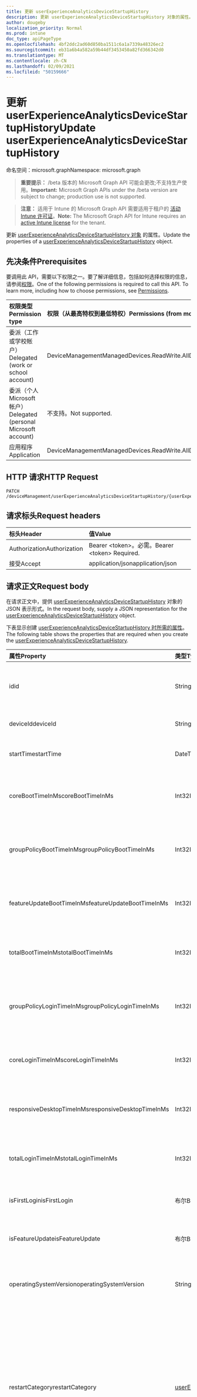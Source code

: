 ```yaml
---
title: 更新 userExperienceAnalyticsDeviceStartupHistory
description: 更新 userExperienceAnalyticsDeviceStartupHistory 对象的属性。
author: dougeby
localization_priority: Normal
ms.prod: intune
doc_type: apiPageType
ms.openlocfilehash: 4bf2ddc2ad60d850ba1511c6a1a7339a48326ec2
ms.sourcegitcommit: eb31a6b4a582a59b44df3453450a82fd366342d0
ms.translationtype: MT
ms.contentlocale: zh-CN
ms.lasthandoff: 02/09/2021
ms.locfileid: "50159666"
---
```

# <a name="update-userexperienceanalyticsdevicestartuphistory"></a><span data-ttu-id="f644b-103">更新 userExperienceAnalyticsDeviceStartupHistory</span><span class="sxs-lookup"><span data-stu-id="f644b-103">Update userExperienceAnalyticsDeviceStartupHistory</span></span>

<span data-ttu-id="f644b-104">命名空间：microsoft.graph</span><span class="sxs-lookup"><span data-stu-id="f644b-104">Namespace: microsoft.graph</span></span>

> <span data-ttu-id="f644b-105">**重要提示：** /beta 版本的 Microsoft Graph API 可能会更改;不支持生产使用。</span><span class="sxs-lookup"><span data-stu-id="f644b-105">**Important:** Microsoft Graph APIs under the /beta version are subject to change; production use is not supported.</span></span>

> <span data-ttu-id="f644b-106">**注意：** 适用于 Intune 的 Microsoft Graph API 需要适用于租户的 [活动 Intune 许可证](https://go.microsoft.com/fwlink/?linkid=839381)。</span><span class="sxs-lookup"><span data-stu-id="f644b-106">**Note:** The Microsoft Graph API for Intune requires an [active Intune license](https://go.microsoft.com/fwlink/?linkid=839381) for the tenant.</span></span>

<span data-ttu-id="f644b-107">更新 [userExperienceAnalyticsDeviceStartupHistory 对象](../resources/intune-devices-userexperienceanalyticsdevicestartuphistory.md) 的属性。</span><span class="sxs-lookup"><span data-stu-id="f644b-107">Update the properties of a [userExperienceAnalyticsDeviceStartupHistory](../resources/intune-devices-userexperienceanalyticsdevicestartuphistory.md) object.</span></span>

## <a name="prerequisites"></a><span data-ttu-id="f644b-108">先决条件</span><span class="sxs-lookup"><span data-stu-id="f644b-108">Prerequisites</span></span>
<span data-ttu-id="f644b-p101">要调用此 API，需要以下权限之一。要了解详细信息，包括如何选择权限的信息，请参阅[权限](/graph/permissions-reference)。</span><span class="sxs-lookup"><span data-stu-id="f644b-p101">One of the following permissions is required to call this API. To learn more, including how to choose permissions, see [Permissions](/graph/permissions-reference).</span></span>

|<span data-ttu-id="f644b-111">权限类型</span><span class="sxs-lookup"><span data-stu-id="f644b-111">Permission type</span></span>|<span data-ttu-id="f644b-112">权限（从最高特权到最低特权）</span><span class="sxs-lookup"><span data-stu-id="f644b-112">Permissions (from most to least privileged)</span></span>|
|:---|:---|
|<span data-ttu-id="f644b-113">委派（工作或学校帐户）</span><span class="sxs-lookup"><span data-stu-id="f644b-113">Delegated (work or school account)</span></span>|<span data-ttu-id="f644b-114">DeviceManagementManagedDevices.ReadWrite.All</span><span class="sxs-lookup"><span data-stu-id="f644b-114">DeviceManagementManagedDevices.ReadWrite.All</span></span>|
|<span data-ttu-id="f644b-115">委派（个人 Microsoft 帐户）</span><span class="sxs-lookup"><span data-stu-id="f644b-115">Delegated (personal Microsoft account)</span></span>|<span data-ttu-id="f644b-116">不支持。</span><span class="sxs-lookup"><span data-stu-id="f644b-116">Not supported.</span></span>|
|<span data-ttu-id="f644b-117">应用程序</span><span class="sxs-lookup"><span data-stu-id="f644b-117">Application</span></span>|<span data-ttu-id="f644b-118">DeviceManagementManagedDevices.ReadWrite.All</span><span class="sxs-lookup"><span data-stu-id="f644b-118">DeviceManagementManagedDevices.ReadWrite.All</span></span>|

## <a name="http-request"></a><span data-ttu-id="f644b-119">HTTP 请求</span><span class="sxs-lookup"><span data-stu-id="f644b-119">HTTP Request</span></span>
<!-- {
  "blockType": "ignored"
}
-->
``` http
PATCH /deviceManagement/userExperienceAnalyticsDeviceStartupHistory/{userExperienceAnalyticsDeviceStartupHistoryId}
```

## <a name="request-headers"></a><span data-ttu-id="f644b-120">请求标头</span><span class="sxs-lookup"><span data-stu-id="f644b-120">Request headers</span></span>
|<span data-ttu-id="f644b-121">标头</span><span class="sxs-lookup"><span data-stu-id="f644b-121">Header</span></span>|<span data-ttu-id="f644b-122">值</span><span class="sxs-lookup"><span data-stu-id="f644b-122">Value</span></span>|
|:---|:---|
|<span data-ttu-id="f644b-123">Authorization</span><span class="sxs-lookup"><span data-stu-id="f644b-123">Authorization</span></span>|<span data-ttu-id="f644b-124">Bearer &lt;token&gt;。必需。</span><span class="sxs-lookup"><span data-stu-id="f644b-124">Bearer &lt;token&gt; Required.</span></span>|
|<span data-ttu-id="f644b-125">接受</span><span class="sxs-lookup"><span data-stu-id="f644b-125">Accept</span></span>|<span data-ttu-id="f644b-126">application/json</span><span class="sxs-lookup"><span data-stu-id="f644b-126">application/json</span></span>|

## <a name="request-body"></a><span data-ttu-id="f644b-127">请求正文</span><span class="sxs-lookup"><span data-stu-id="f644b-127">Request body</span></span>
<span data-ttu-id="f644b-128">在请求正文中，提供 [userExperienceAnalyticsDeviceStartupHistory](../resources/intune-devices-userexperienceanalyticsdevicestartuphistory.md) 对象的 JSON 表示形式。</span><span class="sxs-lookup"><span data-stu-id="f644b-128">In the request body, supply a JSON representation for the [userExperienceAnalyticsDeviceStartupHistory](../resources/intune-devices-userexperienceanalyticsdevicestartuphistory.md) object.</span></span>

<span data-ttu-id="f644b-129">下表显示创建 [userExperienceAnalyticsDeviceStartupHistory 时所需的属性](../resources/intune-devices-userexperienceanalyticsdevicestartuphistory.md)。</span><span class="sxs-lookup"><span data-stu-id="f644b-129">The following table shows the properties that are required when you create the [userExperienceAnalyticsDeviceStartupHistory](../resources/intune-devices-userexperienceanalyticsdevicestartuphistory.md).</span></span>

|<span data-ttu-id="f644b-130">属性</span><span class="sxs-lookup"><span data-stu-id="f644b-130">Property</span></span>|<span data-ttu-id="f644b-131">类型</span><span class="sxs-lookup"><span data-stu-id="f644b-131">Type</span></span>|<span data-ttu-id="f644b-132">说明</span><span class="sxs-lookup"><span data-stu-id="f644b-132">Description</span></span>|
|:---|:---|:---|
|<span data-ttu-id="f644b-133">id</span><span class="sxs-lookup"><span data-stu-id="f644b-133">id</span></span>|<span data-ttu-id="f644b-134">String</span><span class="sxs-lookup"><span data-stu-id="f644b-134">String</span></span>|<span data-ttu-id="f644b-135">用户体验分析设备启动历史记录的唯一标识符。</span><span class="sxs-lookup"><span data-stu-id="f644b-135">The unique identifier of the user experience analytics device startup history.</span></span>|
|<span data-ttu-id="f644b-136">deviceId</span><span class="sxs-lookup"><span data-stu-id="f644b-136">deviceId</span></span>|<span data-ttu-id="f644b-137">String</span><span class="sxs-lookup"><span data-stu-id="f644b-137">String</span></span>|<span data-ttu-id="f644b-138">用户体验分析设备 ID。</span><span class="sxs-lookup"><span data-stu-id="f644b-138">The user experience analytics device id.</span></span>|
|<span data-ttu-id="f644b-139">startTime</span><span class="sxs-lookup"><span data-stu-id="f644b-139">startTime</span></span>|<span data-ttu-id="f644b-140">DateTimeOffset</span><span class="sxs-lookup"><span data-stu-id="f644b-140">DateTimeOffset</span></span>|<span data-ttu-id="f644b-141">用户体验分析设备启动开始时间。</span><span class="sxs-lookup"><span data-stu-id="f644b-141">The user experience analytics device boot start time.</span></span>|
|<span data-ttu-id="f644b-142">coreBootTimeInMs</span><span class="sxs-lookup"><span data-stu-id="f644b-142">coreBootTimeInMs</span></span>|<span data-ttu-id="f644b-143">Int32</span><span class="sxs-lookup"><span data-stu-id="f644b-143">Int32</span></span>|<span data-ttu-id="f644b-144">用户体验分析设备核心启动时间（以毫秒为单位）。</span><span class="sxs-lookup"><span data-stu-id="f644b-144">The user experience analytics device core boot time in milliseconds.</span></span>|
|<span data-ttu-id="f644b-145">groupPolicyBootTimeInMs</span><span class="sxs-lookup"><span data-stu-id="f644b-145">groupPolicyBootTimeInMs</span></span>|<span data-ttu-id="f644b-146">Int32</span><span class="sxs-lookup"><span data-stu-id="f644b-146">Int32</span></span>|<span data-ttu-id="f644b-147">用户体验分析设备组策略启动时间（以毫秒为单位）。</span><span class="sxs-lookup"><span data-stu-id="f644b-147">The User experience analytics Device group policy boot time in milliseconds.</span></span>|
|<span data-ttu-id="f644b-148">featureUpdateBootTimeInMs</span><span class="sxs-lookup"><span data-stu-id="f644b-148">featureUpdateBootTimeInMs</span></span>|<span data-ttu-id="f644b-149">Int32</span><span class="sxs-lookup"><span data-stu-id="f644b-149">Int32</span></span>|<span data-ttu-id="f644b-150">用户体验分析设备功能更新时间（以毫秒为单位）。</span><span class="sxs-lookup"><span data-stu-id="f644b-150">The user experience analytics device feature update time in milliseconds.</span></span>|
|<span data-ttu-id="f644b-151">totalBootTimeInMs</span><span class="sxs-lookup"><span data-stu-id="f644b-151">totalBootTimeInMs</span></span>|<span data-ttu-id="f644b-152">Int32</span><span class="sxs-lookup"><span data-stu-id="f644b-152">Int32</span></span>|<span data-ttu-id="f644b-153">用户体验分析设备总启动时间（以毫秒为单位）。</span><span class="sxs-lookup"><span data-stu-id="f644b-153">The user experience analytics device total boot time in milliseconds.</span></span>|
|<span data-ttu-id="f644b-154">groupPolicyLoginTimeInMs</span><span class="sxs-lookup"><span data-stu-id="f644b-154">groupPolicyLoginTimeInMs</span></span>|<span data-ttu-id="f644b-155">Int32</span><span class="sxs-lookup"><span data-stu-id="f644b-155">Int32</span></span>|<span data-ttu-id="f644b-156">用户体验分析设备组策略登录时间（以毫秒为单位）。</span><span class="sxs-lookup"><span data-stu-id="f644b-156">The User experience analytics Device group policy login time in milliseconds.</span></span>|
|<span data-ttu-id="f644b-157">coreLoginTimeInMs</span><span class="sxs-lookup"><span data-stu-id="f644b-157">coreLoginTimeInMs</span></span>|<span data-ttu-id="f644b-158">Int32</span><span class="sxs-lookup"><span data-stu-id="f644b-158">Int32</span></span>|<span data-ttu-id="f644b-159">用户体验分析设备核心登录时间（以毫秒为单位）。</span><span class="sxs-lookup"><span data-stu-id="f644b-159">The user experience analytics device core login time in milliseconds.</span></span>|
|<span data-ttu-id="f644b-160">responsiveDesktopTimeInMs</span><span class="sxs-lookup"><span data-stu-id="f644b-160">responsiveDesktopTimeInMs</span></span>|<span data-ttu-id="f644b-161">Int32</span><span class="sxs-lookup"><span data-stu-id="f644b-161">Int32</span></span>|<span data-ttu-id="f644b-162">用户体验分析响应式桌面时间（以毫秒为单位）。</span><span class="sxs-lookup"><span data-stu-id="f644b-162">The user experience analytics responsive desktop time in milliseconds.</span></span>|
|<span data-ttu-id="f644b-163">totalLoginTimeInMs</span><span class="sxs-lookup"><span data-stu-id="f644b-163">totalLoginTimeInMs</span></span>|<span data-ttu-id="f644b-164">Int32</span><span class="sxs-lookup"><span data-stu-id="f644b-164">Int32</span></span>|<span data-ttu-id="f644b-165">用户体验分析设备总登录时间（以毫秒为单位）。</span><span class="sxs-lookup"><span data-stu-id="f644b-165">The user experience analytics device total login time in milliseconds.</span></span>|
|<span data-ttu-id="f644b-166">isFirstLogin</span><span class="sxs-lookup"><span data-stu-id="f644b-166">isFirstLogin</span></span>|<span data-ttu-id="f644b-167">布尔</span><span class="sxs-lookup"><span data-stu-id="f644b-167">Boolean</span></span>|<span data-ttu-id="f644b-168">用户体验分析设备第一次登录。</span><span class="sxs-lookup"><span data-stu-id="f644b-168">The user experience analytics device first login.</span></span>|
|<span data-ttu-id="f644b-169">isFeatureUpdate</span><span class="sxs-lookup"><span data-stu-id="f644b-169">isFeatureUpdate</span></span>|<span data-ttu-id="f644b-170">布尔</span><span class="sxs-lookup"><span data-stu-id="f644b-170">Boolean</span></span>|<span data-ttu-id="f644b-171">用户体验分析设备启动记录是功能更新。</span><span class="sxs-lookup"><span data-stu-id="f644b-171">The user experience analytics device boot record is a feature update.</span></span>|
|<span data-ttu-id="f644b-172">operatingSystemVersion</span><span class="sxs-lookup"><span data-stu-id="f644b-172">operatingSystemVersion</span></span>|<span data-ttu-id="f644b-173">String</span><span class="sxs-lookup"><span data-stu-id="f644b-173">String</span></span>|<span data-ttu-id="f644b-174">用户体验分析设备启动记录的操作系统版本。</span><span class="sxs-lookup"><span data-stu-id="f644b-174">The user experience analytics device boot record's operating system version.</span></span>|
|<span data-ttu-id="f644b-175">restartCategory</span><span class="sxs-lookup"><span data-stu-id="f644b-175">restartCategory</span></span>|[<span data-ttu-id="f644b-176">userExperienceAnalyticsOperatingSystemRestartCategory</span><span class="sxs-lookup"><span data-stu-id="f644b-176">userExperienceAnalyticsOperatingSystemRestartCategory</span></span>](../resources/intune-devices-userexperienceanalyticsoperatingsystemrestartcategory.md)|<span data-ttu-id="f644b-177">操作系统重启类别。</span><span class="sxs-lookup"><span data-stu-id="f644b-177">OS restart category.</span></span> <span data-ttu-id="f644b-178">可取值为：`unknown`、`restartWithUpdate`、`restartWithoutUpdate`、`blueScreen`、`shutdownWithUpdate`、`shutdownWithoutUpdate`、`longPowerButtonPress`、`bootError`、`update`。</span><span class="sxs-lookup"><span data-stu-id="f644b-178">Possible values are: `unknown`, `restartWithUpdate`, `restartWithoutUpdate`, `blueScreen`, `shutdownWithUpdate`, `shutdownWithoutUpdate`, `longPowerButtonPress`, `bootError`, `update`.</span></span>|
|<span data-ttu-id="f644b-179">restartStopCode</span><span class="sxs-lookup"><span data-stu-id="f644b-179">restartStopCode</span></span>|<span data-ttu-id="f644b-180">String</span><span class="sxs-lookup"><span data-stu-id="f644b-180">String</span></span>|<span data-ttu-id="f644b-181">操作系统重新启动停止代码。</span><span class="sxs-lookup"><span data-stu-id="f644b-181">OS restart stop code.</span></span> <span data-ttu-id="f644b-182">这将显示可用于查找蓝屏原因的 Bug 检查代码。</span><span class="sxs-lookup"><span data-stu-id="f644b-182">This shows the bug check code which can be used to look up the blue screen reason.</span></span>|
|<span data-ttu-id="f644b-183">restartFaultBucket</span><span class="sxs-lookup"><span data-stu-id="f644b-183">restartFaultBucket</span></span>|<span data-ttu-id="f644b-184">String</span><span class="sxs-lookup"><span data-stu-id="f644b-184">String</span></span>|<span data-ttu-id="f644b-185">操作系统重新启动故障存储桶。</span><span class="sxs-lookup"><span data-stu-id="f644b-185">OS restart fault bucket.</span></span> <span data-ttu-id="f644b-186">故障存储桶用于查找有关系统崩溃的其他信息。</span><span class="sxs-lookup"><span data-stu-id="f644b-186">The fault bucket is used to find additional information about a system crash.</span></span>|



## <a name="response"></a><span data-ttu-id="f644b-187">响应</span><span class="sxs-lookup"><span data-stu-id="f644b-187">Response</span></span>
<span data-ttu-id="f644b-188">如果成功，此方法在响应正文中返回响应代码和更新的用户 `200 OK` [ExperienceAnalyticsDeviceStartupHistory](../resources/intune-devices-userexperienceanalyticsdevicestartuphistory.md) 对象。</span><span class="sxs-lookup"><span data-stu-id="f644b-188">If successful, this method returns a `200 OK` response code and an updated [userExperienceAnalyticsDeviceStartupHistory](../resources/intune-devices-userexperienceanalyticsdevicestartuphistory.md) object in the response body.</span></span>

## <a name="example"></a><span data-ttu-id="f644b-189">示例</span><span class="sxs-lookup"><span data-stu-id="f644b-189">Example</span></span>

### <a name="request"></a><span data-ttu-id="f644b-190">请求</span><span class="sxs-lookup"><span data-stu-id="f644b-190">Request</span></span>
<span data-ttu-id="f644b-191">下面是一个请求示例。</span><span class="sxs-lookup"><span data-stu-id="f644b-191">Here is an example of the request.</span></span>
``` http
PATCH https://graph.microsoft.com/beta/deviceManagement/userExperienceAnalyticsDeviceStartupHistory/{userExperienceAnalyticsDeviceStartupHistoryId}
Content-type: application/json
Content-length: 680

{
  "@odata.type": "#microsoft.graph.userExperienceAnalyticsDeviceStartupHistory",
  "deviceId": "Device Id value",
  "startTime": "2017-01-01T00:03:29.2730865-08:00",
  "coreBootTimeInMs": 0,
  "groupPolicyBootTimeInMs": 7,
  "featureUpdateBootTimeInMs": 9,
  "totalBootTimeInMs": 1,
  "groupPolicyLoginTimeInMs": 8,
  "coreLoginTimeInMs": 1,
  "responsiveDesktopTimeInMs": 9,
  "totalLoginTimeInMs": 2,
  "isFirstLogin": true,
  "isFeatureUpdate": true,
  "operatingSystemVersion": "Operating System Version value",
  "restartCategory": "restartWithUpdate",
  "restartStopCode": "Restart Stop Code value",
  "restartFaultBucket": "Restart Fault Bucket value"
}
```

### <a name="response"></a><span data-ttu-id="f644b-192">响应</span><span class="sxs-lookup"><span data-stu-id="f644b-192">Response</span></span>
<span data-ttu-id="f644b-p105">下面是一个响应示例。注意：为了简单起见，可能会将此处所示的响应对象截断。将从实际调用中返回所有属性。</span><span class="sxs-lookup"><span data-stu-id="f644b-p105">Here is an example of the response. Note: The response object shown here may be truncated for brevity. All of the properties will be returned from an actual call.</span></span>
``` http
HTTP/1.1 200 OK
Content-Type: application/json
Content-Length: 729

{
  "@odata.type": "#microsoft.graph.userExperienceAnalyticsDeviceStartupHistory",
  "id": "13357123-7123-1335-2371-351323713513",
  "deviceId": "Device Id value",
  "startTime": "2017-01-01T00:03:29.2730865-08:00",
  "coreBootTimeInMs": 0,
  "groupPolicyBootTimeInMs": 7,
  "featureUpdateBootTimeInMs": 9,
  "totalBootTimeInMs": 1,
  "groupPolicyLoginTimeInMs": 8,
  "coreLoginTimeInMs": 1,
  "responsiveDesktopTimeInMs": 9,
  "totalLoginTimeInMs": 2,
  "isFirstLogin": true,
  "isFeatureUpdate": true,
  "operatingSystemVersion": "Operating System Version value",
  "restartCategory": "restartWithUpdate",
  "restartStopCode": "Restart Stop Code value",
  "restartFaultBucket": "Restart Fault Bucket value"
}
```





